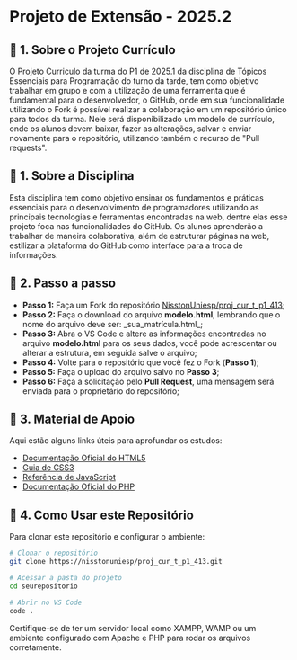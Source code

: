# Projeto de Extensão - 2025.2

## 🔹 1. Sobre o Projeto Currículo
O Projeto Curriculo da turma do P1 de 2025.1 da disciplina de Tópicos Essenciais para Programação do turno da tarde, tem como objetivo trabalhar em grupo e com a utilização de uma ferramenta que é fundamental para o desenvolvedor, o GitHub, onde em sua funcionalidade utilizando o Fork é possível realizar a colaboração em um repositório único para todos da turma. Nele será disponibilizado um modelo de currículo, onde os alunos devem baixar, fazer as alterações, salvar e enviar novamente para o repositório, utilizando também o recurso de "Pull requests".

## 🔹 1. Sobre a Disciplina
Esta disciplina tem como objetivo ensinar os fundamentos e práticas essenciais para o desenvolvimento de programadores utilizando as principais tecnologias e ferramentas encontradas na web, dentre elas esse projeto foca nas funcionalidades do GitHub. Os alunos aprenderão a trabalhar de maneira colaborativa, além de estruturar páginas na web, estilizar a plataforma do GitHub como interface para a troca de informações.

## 🔹 2. Passo a passo
- **Passo 1:** Faça um Fork do repositório [NisstonUniesp/proj_cur_t_p1_413](https://nisstonuniesp/proj_cur_t_p1_413.git);
- **Passo 2:** Faça o download do arquivo **modelo.html**, lembrando que o nome do arquivo deve ser:  \_sua_matrícula.html\_;
- **Passo 3:** Abra o VS Code e altere as informações encontradas no arquivo **modelo.html** para os seus dados, você pode acrescentar ou alterar a estrutura, em seguida salve o arquivo;
- **Passo 4:** Volte para o repositório que você fez o Fork (**Passo 1**);
- **Passo 5:** Faça o upload do arquivo salvo no **Passo 3**;
- **Passo 6:** Faça a solicitação pelo **Pull Request**, uma mensagem será enviada para o proprietário do repositório;

## 🔹 3. Material de Apoio
Aqui estão alguns links úteis para aprofundar os estudos:
- [Documentação Oficial do HTML5](https://developer.mozilla.org/pt-BR/docs/Web/HTML)
- [Guia de CSS3](https://developer.mozilla.org/pt-BR/docs/Web/CSS)
- [Referência de JavaScript](https://developer.mozilla.org/pt-BR/docs/Web/JavaScript)
- [Documentação Oficial do PHP](https://www.php.net/manual/pt_BR/)

## 🔹 4. Como Usar este Repositório
Para clonar este repositório e configurar o ambiente:
```bash
# Clonar o repositório
git clone https://nisstonuniesp/proj_cur_t_p1_413.git

# Acessar a pasta do projeto
cd seurepositorio

# Abrir no VS Code
code .
```
Certifique-se de ter um servidor local como XAMPP, WAMP ou um ambiente configurado com Apache e PHP para rodar os arquivos corretamente.


